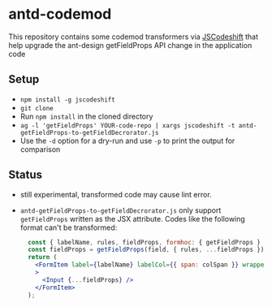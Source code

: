 # antd-codemod

This repository contains some codemod transformers via [JSCodeshift](https://github.com/facebook/jscodeshift)
that help upgrade the ant-design getFieldProps API change in the application code

## Setup

  * `npm install -g jscodeshift`
  * `git clone`
  * Run `npm install` in the cloned directory
  * `ag -l 'getFieldProps' YOUR-code-repo | xargs jscodeshift -t antd-getFieldProps-to-getFieldDecrorator.js`
  * Use the `-d` option for a dry-run and use `-p` to print the output for comparison

## Status
  
  * still experimental, transformed code may cause lint error.
  * `antd-getFieldProps-to-getFieldDecrorator.js` only support `getFieldProps` written as the JSX attribute.
    Codes like the following format can't be transformed:


      ```jsx
        const { labelName, rules, fieldProps, formhoc: { getFieldProps } } = this.props;
        const fieldProps = getFieldProps(field, { rules, ...fieldProps }); 
        return (
          <FormItem label={labelName} labelCol={{ span: colSpan }} wrapperCol={{ span: 24 - colSpan }}
          >
            <Input {...fieldProps} />
          </FormItem>
        );
      ```
